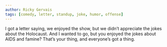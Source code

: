 ```yaml
---
author: Ricky Gervais
tags: [comedy, letter, standup, joke, humor, offense]
---
```

I got a letter saying, we enjoyed the show, but we didn’t appreciate the jokes about the Holocaust. And I wanted to go, but you enjoyed the jokes about AIDS and famine? That’s your thing, and everyone’s got a thing.